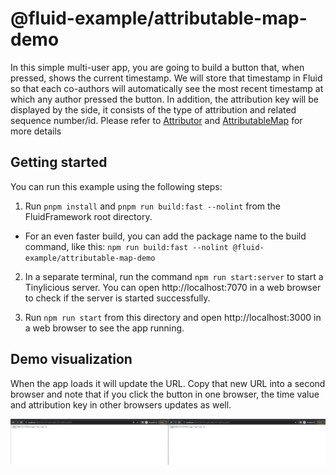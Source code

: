 # @fluid-example/attributable-map-demo

In this simple multi-user app, you are going to build a button that, when pressed, shows the current timestamp. We will store that timestamp in Fluid so that each co-authors will automatically see the most recent timestamp at which any author pressed the button. In addition, the attribution key will be displayed by the side, it consists of the type of attribution and related sequence number/id. Please refer to [Attributor](../../../packages/framework/attributor/README.md) and [AttributableMap](../../dds/attributable-map/README.md) for more details

## Getting started

You can run this example using the following steps:

1. Run `pnpm install` and `pnpm run build:fast --nolint` from the FluidFramework root directory.

-   For an even faster build, you can add the package name to the build command, like this: `npm run build:fast --nolint @fluid-example/attributable-map-demo`

2. In a separate terminal, run the command `npm run start:server` to start a Tinylicious server. You can open http://localhost:7070 in a web browser to check if the server is started successfully.

3. Run `npm run start` from this directory and open http://localhost:3000 in a web browser to see the app running.

## Demo visualization

When the app loads it will update the URL. Copy that new URL into a second browser and note that if you click the button in one browser, the time value and attribution key in other browsers updates as well.

![attributable-map-demo](./images/react-demo.gif)
